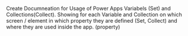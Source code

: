 Create Documneation for Usage of Power Apps Variabels (Set) and Collections(Collect). Showing for each Variable and Collection on which screen / element in which property they are defined (Set, Collect) and where they are used inside the app. (property)
